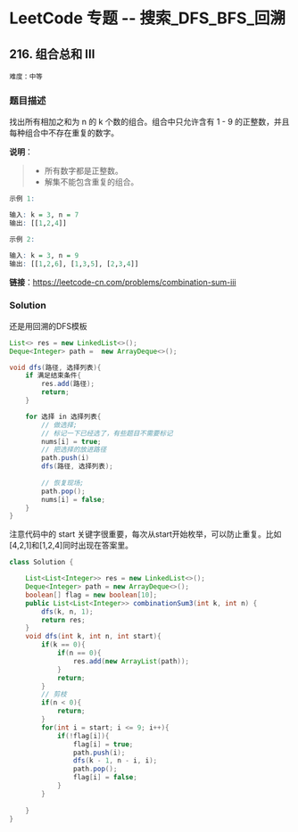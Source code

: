 # LeetCode 专题 -- 搜索_DFS_BFS_回溯

## 216. 组合总和 III

`难度：中等`

### 题目描述

找出所有相加之和为 n 的 k 个数的组合。组合中只允许含有 1 - 9 的正整数，并且每种组合中不存在重复的数字。

**说明**：

> - 所有数字都是正整数。
> - 解集不能包含重复的组合。 

```r
示例 1:

输入: k = 3, n = 7
输出: [[1,2,4]]

示例 2:

输入: k = 3, n = 9
输出: [[1,2,6], [1,3,5], [2,3,4]]
```

**链接**：https://leetcode-cn.com/problems/combination-sum-iii

### Solution

还是用回溯的DFS模板

```java
List<> res = new LinkedList<>();
Deque<Integer> path =  new ArrayDeque<>();

void dfs(路径, 选择列表){
    if 满足结束条件{
        res.add(路径);
        return;
    }

    for 选择 in 选择列表{
        // 做选择;
        // 标记一下已经选了，有些题目不需要标记
        nums[i] = true;
        // 把选择的放进路径
        path.push(i)
        dfs(路径, 选择列表);
        
        // 恢复现场;
        path.pop();
        nums[i] = false;
    }
}
```

注意代码中的 start 关键字很重要，每次从start开始枚举，可以防止重复。比如[4,2,1]和[1,2,4]同时出现在答案里。

```java
class Solution {

    List<List<Integer>> res = new LinkedList<>();
    Deque<Integer> path = new ArrayDeque<>();
    boolean[] flag = new boolean[10];
    public List<List<Integer>> combinationSum3(int k, int n) {
        dfs(k, n, 1);
        return res;
    }
    void dfs(int k, int n, int start){
        if(k == 0){
            if(n == 0){
                res.add(new ArrayList(path));
            }
            return;
        }
        // 剪枝
        if(n < 0){
            return;
        }
        for(int i = start; i <= 9; i++){
            if(!flag[i]){
                flag[i] = true;
                path.push(i);
                dfs(k - 1, n - i, i);
                path.pop();
                flag[i] = false;
            }
        }
        
    }
}
```